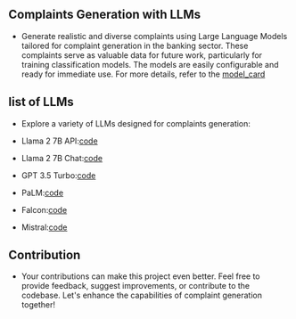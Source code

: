 ## Complaints Generation with LLMs
* Generate realistic and diverse complaints using Large Language Models tailored for complaint generation in the banking sector. These complaints serve as valuable data for future work, particularly for training classification models. The models are easily configurable and ready for immediate use. For more details, refer to the [model_card](https://github.com/stephvp1172/wells_fargo/)

## list of LLMs

* Explore a variety of LLMs designed for complaints generation:
  
* Llama 2 7B API:[code](https://github.com/stephvp1172/wells_fargo/blob/main/final_codes/Llama2_7b_Instruct_API.ipynb)
* Llama 2 7B Chat:[code](https://github.com/stephvp1172/wells_fargo/blob/main/final_codes/LLaMA2_Chat.ipynb)
* GPT 3.5 Turbo:[code](https://github.com/stephvp1172/wells_fargo/blob/main/final_codes/GPT3_5.ipynb)
* PaLM:[code]([wells_fargo](https://github.com/stephvp1172/wells_fargo/blob/main/final_codes/PaLM.ipynb))
* Falcon:[code](https://github.com/stephvp1172/wells_fargo/blob/main/final_codes/Falcon_7b_Instruct_HuggingFace.ipynb)
* Mistral:[code](https://github.com/stephvp1172/wells_fargo/blob/main/final_codes/Mistral_7b_Instruct.ipynb) 

## Contribution
* Your contributions can make this project even better. Feel free to provide feedback, suggest improvements, or contribute to the codebase. Let's enhance the capabilities of complaint generation together!
